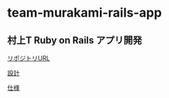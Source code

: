 # team-murakami-rails-app

## 村上T Ruby on Rails アプリ開発

[リポジトリURL](https://github.com/seattleconsulting-stock/team-murakami-rails-app)

[設計](./design.md)

[仕様](./specification.md)
